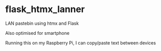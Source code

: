 # flask_htmx_lanner
LAN pastebin using htmx and Flask

Also optimised for smartphone

Running this on my Raspberry Pi, I can copy/paste text between devices
